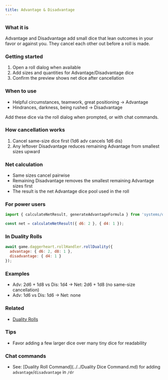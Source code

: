 ```yaml
---
title: Advantage & Disadvantage
---
```


### What it is
Advantage and Disadvantage add small dice that lean outcomes in your favor or against you. They cancel each other out before a roll is made.

### Getting started
1. Open a roll dialog when available
2. Add sizes and quantities for Advantage/Disadvantage dice
3. Confirm the preview shows net dice after cancellation

### When to use
- Helpful circumstances, teamwork, great positioning → Advantage
- Hindrances, darkness, being rushed → Disadvantage

Add these dice via the roll dialog when prompted, or with chat commands.

### How cancellation works
1. Cancel same-size dice first (1d6 adv cancels 1d6 dis)
2. Any leftover Disadvantage reduces remaining Advantage from smallest sizes upward

### Net calculation
- Same sizes cancel pairwise
- Remaining Disadvantage removes the smallest remaining Advantage sizes first
- The result is the net Advantage dice pool used in the roll

### For power users
```javascript
import { calculateNetResult, generateAdvantageFormula } from 'systems/daggerheart/module/helpers/advantage-manager.js';

const net = calculateNetResult({ d6: 2 }, { d4: 1 });
```

### In Duality Rolls
```javascript
await game.daggerheart.rollHandler.rollDuality({
  advantage: { d6: 2, d8: 1 },
  disadvantage: { d4: 1 }
});
```

### Examples
- Adv: 2d6 + 1d8 vs Dis: 1d4 → Net: 2d6 + 1d8 (no same-size cancellation)
- Adv: 1d6 vs Dis: 1d6 → Net: none

### Related
- [Duality Rolls](./duality-rolls.md)

### Tips
- Favor adding a few larger dice over many tiny dice for readability

### Chat commands
- See: [Duality Roll Command](../../Duality Dice Command.md) for adding `advantage`/`disadvantage` in `/dr`

